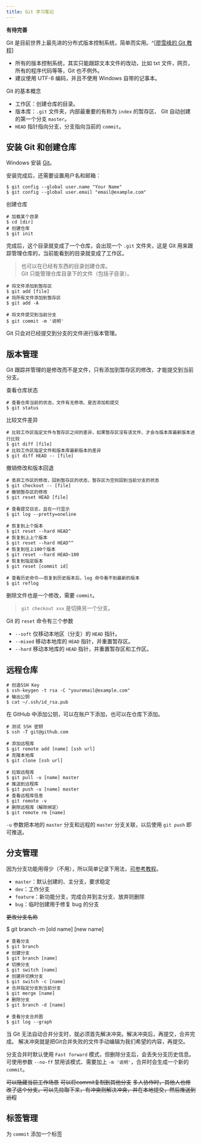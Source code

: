 ```yaml
---
title: Git 学习笔记
---
```


**有待完善**

Git 是目前世界上最先进的分布式版本控制系统，简单而实用。^[[廖雪峰的 Git 教程](https://www.liaoxuefeng.com/wiki/896043488029600)]

- 所有的版本控制系统，其实只能跟踪文本文件的改动，比如 txt 文件，网页，所有的程序代码等等，Git 也不例外。
- 建议使用 UTF-8 编码，并且不使用 Windows 自带的记事本。

Git 的基本概念

- 工作区：创建仓库的目录。
- 版本库：`.git` 文件夹，内部最重要的有称为 `index` 的暂存区、 Git 自动创建的第一个分支 `master`。
- `HEAD` 指针指向分支，分支指向当前的 `commit`。

## 安装 Git 和创建仓库

Windows 安装 [Git](https://git-scm.com/download/win)。

安装完成后，还需要设置用户名和邮箱：

```
$ git config --global user.name "Your Name"
$ git config --global user.email "email@example.com"
```

创建仓库

```
# 加载某个目录
$ cd [dir]
# 创建仓库
$ git init
```

完成后，这个目录就变成了一个仓库，会出现一个 `.git` 文件夹，这是 Git 用来跟踪管理仓库的，当前能看到的目录就变成了工作区。

> 也可以在已经有东西的目录创建仓库。  
Git 只能管理仓库目录下的文件（包括子目录）。

```
# 将文件添加到暂存区
$ git add [file]
# 将所有文件添加到暂存区
$ git add -A

# 将文件提交到当前分支
$ git commit -m '说明'
```

Git 只会对已经提交到分支的文件进行版本管理。

## 版本管理

Git 跟踪并管理的是修改而不是文件，只有添加到暂存区的修改，才能提交到当前分支。

查看仓库状态

```
# 查看仓库当前的状态，文件有无修改、是否添加和提交
$ git status
```

比较文件差异

```
# 比较工作区指定文件与暂存区之间的差异，如果暂存区没有该文件、才会与版本库最新版本进行比较
$ git diff [file]
# 比较工作区指定文件和版本库最新版本的差异
$ git diff HEAD -- [file]
```

撤销修改和版本回退

```
# 丢弃工作区的修改，回到暂存区的状态，暂存区为空则回到当前分支的状态
$ git checkout -- [file]
# 撤销暂存区的修改
$ git reset HEAD [file]

# 查看提交日志，且在一行显示
$ git log --pretty=oneline

# 恢复到上个版本
$ git reset --hard HEAD^
# 恢复到上上个版本
$ git reset --hard HEAD^^
# 恢复到往上100个版本
$ git reset --hard HEAD~100
# 恢复到指定版本
$ git reset [commit id]

# 查看历史命令——恢复到历史版本后，log 命令看不到最新的版本
$ git reflog
```

删除文件也是一个修改，需要 `commit`。

> `git checkout xxx` 是切换另一个分支。

Git 的 `reset` 命令有三个参数
- `--soft` 仅移动本地区（分支）的 `HEAD` 指针。
- `--mixed` 移动本地库的 `HEAD` 指针，并重置暂存区。
- `--hard` 移动本地库的 `HEAD` 指针，并重置暂存区和工作区。

## 远程仓库

```
# 创造SSH Key
$ ssh-keygen -t rsa -C "youremail@example.com"
# 输出公钥
$ cat ~/.ssh/id_rsa.pub
```

在 GitHub 中添加公钥，可以在账户下添加，也可以在仓库下添加。

```
# 测试 SSH 密钥
$ ssh -T git@github.com
```

```
# 添加远程库
$ git remote add [name] [ssh url]
# 克隆本地库
$ git clone [ssh url]

# 拉取远程库
$ git pull -u [name] master
# 推送到远程库
$ git push -u [name] master
# 查看远程库信息
$ git remote -v
# 删除远程库（解除绑定）
$ git remote rm [name]

```

`-u` 参数把本地的 `master` 分支和远程的 `master` 分支关联，以后使用 `git push` 即可推送。

## 分支管理

因为分支功能用得少（不用），所以简单记录下用法，[可参考教程](https://www.liaoxuefeng.com/wiki/896043488029600/900003767775424)。

- `master`：默认创建的、主分支，要求稳定
- `dev`：工作分支
- `feature`：新功能分支，完成合并到主分支、放弃则删除
- `bug`：临时创建用于修复 bug 的分支


~~更改分支名称~~


$ git branch -m [old name] [new name]

```
# 查看分支
$ git branch
# 创建分支
$ git branch [name]
# 切换分支
$ git switch [name]
# 创建并切换分支
$ git switch -c [name]
# 合并指定分支到当前分支
$ git merge [name]
# 删除分支
$ git branch -d [name]

# 查看分支合并图
$ git log --graph
```

当 Git 无法自动合并分支时，就必须首先解决冲突。解决冲突后，再提交，合并完成。
解决冲突就是把Git合并失败的文件手动编辑为我们希望的内容，再提交。


分支合并时默认使用 `Fast forward` 模式，但删除分支后，会丢失分支历史信息。
可使用参数 `--no-ff` 禁用该模式、需要加上 `-m '说明'`，合并时会生成一个新的 `commit`。

~~可以隐藏当前工作场景~~
~~可以将commit复制到其他分支~~
~~多人协作时，其他人也修改了这个分支。可以先拉取下来，有冲突则解决冲突，并在本地提交，然后推送到远程~~

## 标签管理

为 `commit` 添加一个标签
